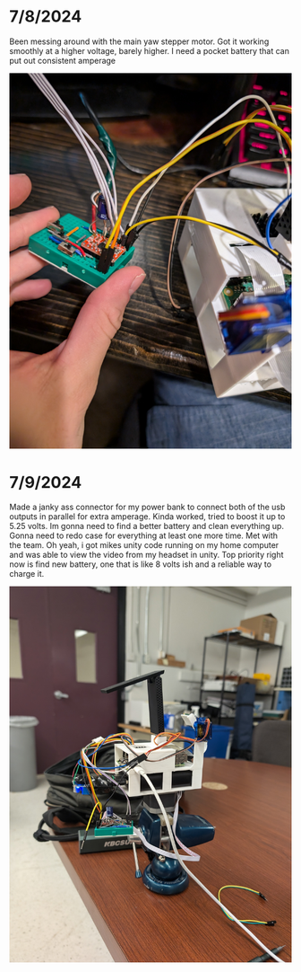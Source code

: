 # 7/8/2024
Been messing around with the main yaw stepper motor. Got it working smoothly at a higher voltage, barely higher. I need a pocket battery that can put out consistent amperage

![Alt text](motordriver.jpg?raw=true "A4989 motor driver")

# 7/9/2024
Made a janky ass connector for my power bank to connect both of the usb outputs in parallel for extra amperage. Kinda worked, tried to boost it up to 5.25 volts. Im gonna need to find a better battery and clean everything up. Gonna need to redo case for everything at least one more time. Met with the team. Oh yeah, i got mikes unity code running on my home computer and was able to view the video from my headset in unity. Top priority right now is find new battery, one that is like 8 volts ish and a reliable way to charge it.

![Alt text](janky.jpg?raw=true "Scary")